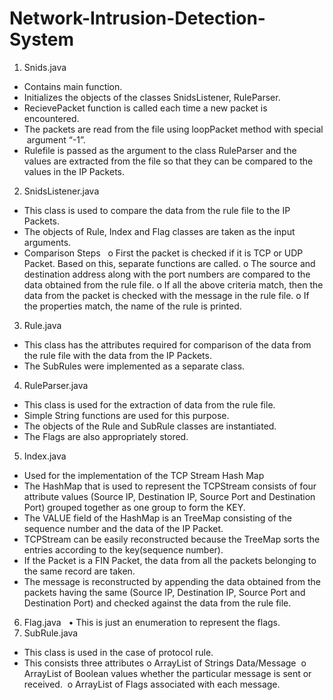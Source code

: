 # Network-Intrusion-Detection-System
1. Snids.java 
* Contains main function.  
* Initializes the objects of the classes SnidsListener, RuleParser.  
* RecievePacket function is called each time a new packet is encountered.  
* The packets are read from the file using loopPacket method with special  argument “-1”.  
* Rulefile is passed as the argument to the class RuleParser and the  values are extracted from the file so that they can be compared to the  values in the IP Packets. 

2. SnidsListener.java  
* This class is used to compare the data from the rule file to the IP Packets.  
* The objects of Rule, Index and Flag classes are taken as the input arguments.  
* Comparison Steps  
o First the packet is checked if it is TCP or UDP Packet. Based on 
this, separate functions are called. o The source and destination address along with the port numbers 
are compared to the data obtained from the rule file. o If all the above criteria match, then the data from the packet is 
checked with the message in the rule file. o If the properties match, the name of the rule is printed. 


3. Rule.java 
* This class has the attributes required for comparison of the data from  the rule file with the data from the IP Packets.  
* The SubRules were implemented as a separate class.  


4. RuleParser.java  
* This class is used for the extraction of data from the rule file.  
* Simple String functions are used for this purpose.  
* The objects of the Rule and SubRule classes are instantiated.  
* The Flags are also appropriately stored.  

5. Index.java  
* Used for the implementation of the TCP Stream Hash Map  
* The HashMap that is used to represent the TCPStream consists of four  attribute values (Source IP, Destination IP, Source Port and Destination Port) grouped together as one group to form the KEY.  
* The VALUE field of the HashMap is an TreeMap consisting of the sequence number and the data of the IP Packet.  
* TCPStream can be easily reconstructed because the TreeMap sorts the entries according to the key(sequence number).  
* If the Packet is a FIN Packet, the data from all the packets belonging to the same record are taken.  
* The message is reconstructed by appending the data obtained from the packets having the same (Source IP, Destination IP, Source Port and Destination Port) and checked against the data from the rule file.  


6. Flag.java  
• This is just an enumeration to represent the flags. 
7. SubRule.java 
* This class is used in the case of protocol rule.  
* This consists three attributes 
o ArrayList of Strings Data/Message 
o ArrayList of Boolean values whether the particular message is 
sent or received. 
o ArrayList of Flags associated with each message. 
